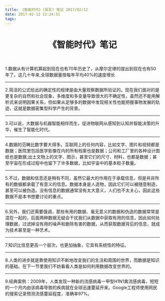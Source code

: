 ```yaml
---
title: 《智能时代》(吴军) 笔记 2017/02/12
date: 2017-02-12 12:24:51
tags:
---
```


<center> <h1>《智能时代》笔记 </h1> </center>

<br>

1.数据从有计算机算起到现在也有70年历史了，从摩尔定律的提出到现在也有50年了。这几十年来,全球数据量按每年平均40%的速度增长

-------

2.简洁的公式给出的确定性的规律是由大量观察数据所验证的。现在我们面对的是更复杂的自然和社会现象，多维度和多变量导致很大的不确定性，虽然还不能用解析式来说明因果关系，但如果从足够多的数据中发现相关性也能把握事物发展的轨迹，这就是数据密集型科学产生的背景。

-------

3.可以说，大数据与机器智能相伴而生，促进物联网从感知到认知并智能决策的升华，催生了智能化时代。

-------

4.数据的范畴比数字要大得多。互联网上的任何内容，比如文字、图片和视频都是数据；医院里包括医学影像在内的所有档案也是数据；公司和工厂里的各种设计图纸也是数据;出土文物上的文字、图示，甚至它们的尺寸、材料，也都是数据；甚至宇宙在形成过程中也留下了许多数据，比如宇宙中的基本粒子数量。

-------

5.不过，数据和信息还是稍有不同，虽然它最大的作用在于承载信息，但是并非所有的数据都承载了有意义的信息。数据本身是人造物，因此它们可以被随意制造，甚至可以被伪造。没有信息的数据通常没有太大意义，人们也不太关心，因此这些数据不是本书想要讨论的重点。

-------

6.另外，我们还需要强调，那些有用的数据、毫无意义的数据和伪造的数据常常是混在一起的，后面两种数据无疑会干扰我们从数据中获取有用的信息，因此如何处理数据，过滤掉没有用的噪声和删除有害的数据，从而获取数据背后的信息，就成为技术甚至是一种艺术。

-------

7.知识比信息更高一个层次，也更加抽象，它具有系统性的特征。

-------

8.人类的进步就是靠使用知识不断地改变我们的生活和周围的世界，而数据是知识的基础。在下一节里我们不妨看看人类是如何利用数据改变世界的。

-------

9.经典案例：2009年，人类发现一种新的流感病毒一甲型H1N1禽流感病毒，短短的一个月内由该病毒导致的疾病就在全球迅速蔓延开来。Google工程师使用网民的搜索记录预测流感蔓延程度，准确率97%。